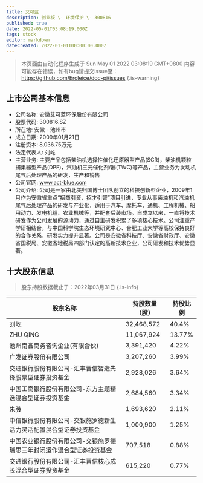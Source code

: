 ```yaml
---
title: 艾可蓝
description: 创业板 \- 环境保护 \- 300816
published: true
date: 2022-05-01T03:08:19.000Z
tags: stock
editor: markdown
dateCreated: 2022-01-01T00:00:00.000Z
---
```


> 本页面由自动化程序生成于 Sun May 01 2022 03:08:19 GMT+0800
> 内容可能存在错误，如有bug请提交issue至：https://github.com/Eroleice/doc-pi/issues
{.is-warning}

## 上市公司基本信息
- 公司名称: 安徽艾可蓝环保股份有限公司
- 股票代码: 300816.SZ
- 所在地: 安徽 - 池州市
- 成立日期: 2009年01月21日
- 注册资本: 8,036.75万元
- 法定代表人: 刘屹
- 主营业务: 主要产品包括柴油机选择性催化还原器型产品(SCR)，柴油机颗粒捕集器型产品(DPF)，汽油机三元催化剂/器(TWC)等产品，主营业务为发动机尾气后处理产品的研发，生产和销售
- 公司官网: www.act-blue.com
- 公司介绍: 公司是一家由北美归国博士团队创立的科技创新型企业，2009年1月作为安徽省重点“招商引资，招才引智”项目引进，专业从事柴油机和汽油机尾气后处理产品的研发与产业化，适用于汽车、摩托车、通机、工程机械、船用动力、发电机组、农业机械等，并配套后装市场。自成立以来，一直将技术研发作为公司发展的源动力，通过自主研发积累了多项核心技术。公司注重产学研相结合，与中国科学院生态环境研究中心、合肥工业大学等高校保持良好的合作关系，研发实力提升显著。公司是安徽省科技厅、安徽省财政厅、安徽省国税局、安徽省地税局四部门认定的高新技术企业，公司研发和技术优势显著。


## 十大股东信息
> 股东持股数据截止于：2022年03月31日
{.is-info}

| 股东名称 | 持股数量（股） | 持股比例 |
| --- | --- | --- |
| 刘屹 | 32,468,572 | 40.4% |
| ZHU QING | 11,067,924 | 13.77% |
| 池州南鑫商务咨询企业(有限合伙) | 3,391,420 | 4.22% |
| 广发证券股份有限公司 | 3,207,260 | 3.99% |
| 交通银行股份有限公司-汇丰晋信智造先锋股票型证券投资基金 | 2,928,026 | 3.64% |
| 中国工商银行股份有限公司-东方主题精选混合型证券投资基金 | 2,684,560 | 3.34% |
| 朱弢 | 1,693,620 | 2.11% |
| 中信银行股份有限公司-交银施罗德新生活力灵活配置混合型证券投资基金 | 1,000,900 | 1.25% |
| 中国农业银行股份有限公司-交银施罗德瑞思三年封闭运作混合型证券投资基金 | 707,518 | 0.88% |
| 交通银行股份有限公司-汇丰晋信核心成长混合型证券投资基金 | 615,220 | 0.77% |




